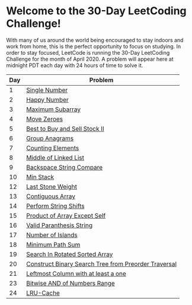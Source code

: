 # Welcome to the 30-Day LeetCoding Challenge!

With many of us around the world being encouraged to stay indoors and work from home, this is the perfect opportunity to focus on studying. In order to stay focused, LeetCode is running the 30-Day LeetCoding Challenge for the month of April 2020. A problem will appear here at midnight PDT each day with 24 hours of time to solve it.

Day  | Problem
---------- | --------
1 | [Single Number](https://github.com/ravikumark815/30-Day-LeetCoding-Challenge/blob/master/1-SingleNumber.py)
2 | [Happy Number](https://github.com/ravikumark815/30-Day-LeetCoding-Challenge/blob/master/2-Happy-Number.py)
3 | [Maximum Subarray](https://github.com/ravikumark815/30-Day-LeetCoding-Challenge/blob/master/3-Maximum-Subarray.py)
4 | [Move Zeroes](https://github.com/ravikumark815/30-Day-LeetCoding-Challenge/blob/master/4-Move-Zeroes.py)
5 | [Best to Buy and Sell Stock II](https://github.com/ravikumark815/30-Day-LeetCoding-Challenge/blob/master/5-Best-Time-to-Buy-and-Sell-Stock-II.py)
6 | [Group Anagrams](https://github.com/ravikumark815/30-Day-LeetCoding-Challenge/blob/master/6-Group-Anagrams.py)
7 | [Counting Elements](https://github.com/ravikumark815/30-Day-LeetCoding-Challenge/blob/master/7-Counting-Elements.py)
8 | [Middle of Linked List](https://github.com/ravikumark815/30-Day-LeetCoding-Challenge/blob/master/8-Middle-of-the-linked-list.py)
9 | [Backspace String Compare](https://github.com/ravikumark815/30-Day-LeetCoding-Challenge/blob/master/9-Backspace-String-Compare.py)
10 | [Min Stack](https://github.com/ravikumark815/30-Day-LeetCoding-Challenge/blob/master/10-Min-Stack.py)
12 | [Last Stone Weight](https://github.com/ravikumark815/30-Day-LeetCoding-Challenge/blob/master/12-Last-Stone-Weight.py)
13 | [Contiguous Array](https://github.com/ravikumark815/30-Day-LeetCoding-Challenge/blob/master/13-Contiguous-Array.py)
14 | [Perform String Shifts](https://github.com/ravikumark815/30-Day-LeetCoding-Challenge/blob/master/14-Perform-String-Shifts.py)
15 | [Product of Array Except Self](https://github.com/ravikumark815/30-Day-LeetCoding-Challenge/blob/master/15-Product-Of-Array-Except-Self.py)
16 | [Valid Paranthesis String](https://github.com/ravikumark815/30-Day-LeetCoding-Challenge/blob/master/16-Valid-Paranthesis-String.py)
17 | [Number of Islands](https://github.com/ravikumark815/30-Day-LeetCoding-Challenge/blob/master/17-Number-Of-Islands.py)
18 | [Minimum Path Sum](https://github.com/ravikumark815/30-Day-LeetCoding-Challenge/blob/master/18-Minimum-Path-Sum.py)
19 | [Search In Rotated Sorted Array](https://github.com/ravikumark815/30-Day-LeetCoding-Challenge/blob/master/19-Search-In-Rotated-Sorted-Array.py)
20 | [Construct Binary Search Tree from Preorder Traversal](https://github.com/ravikumark815/30-Day-LeetCoding-Challenge/blob/master/20-Construct-Binary-Search-Tree-from-Preorder-Traversal.py)
21 | [Leftmost Column with at least a one](https://github.com/ravikumark815/30-Day-LeetCoding-Challenge/blob/master/21-Leftmost-Column-with-at-Least-a-One.py)
23 | [Bitwise AND of Numbers Range](https://github.com/ravikumark815/30-Day-LeetCoding-Challenge/blob/master/23-Bitwise-AND-of-Numbers-Range.py)
24 | [LRU-Cache](https://github.com/ravikumark815/30-Day-LeetCoding-Challenge/blob/master/24-LRU-Cache.py)